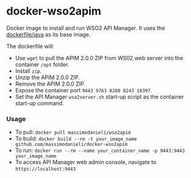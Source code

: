 docker-wso2apim
===================

Docker image to install and run WSO2 API Manager. It uses the [dockerfile/java](https://index.docker.io/u/dockerfile/java/) as its base image.


The dockerfile will:

* Use `wget` to pull the APIM 2.0.0 ZIP from WS02 web server into the container `/opt` folder.
* Install `zip`.
* Unzip the APIM 2.0.0 ZIP.
* Remove the APIM 2.0.0 ZIP.
* Expose the container port `9443 9763 8280 8243 10397`.
* Set the API Manager `wso2server.sh` start-up script as the container start-up command.

### Usage
* To pull: `docker pull massimodanieli/wso2apim`
* To build: `docker build --rm -t your_image_name github.com/massimodanieli/docker-wso2apim`
* To run: `docker run --rm --name your_container_name -p 9443:9443 your_image_name`
* To access API Manager web admin console, navigate to `https://localhost:9443`


